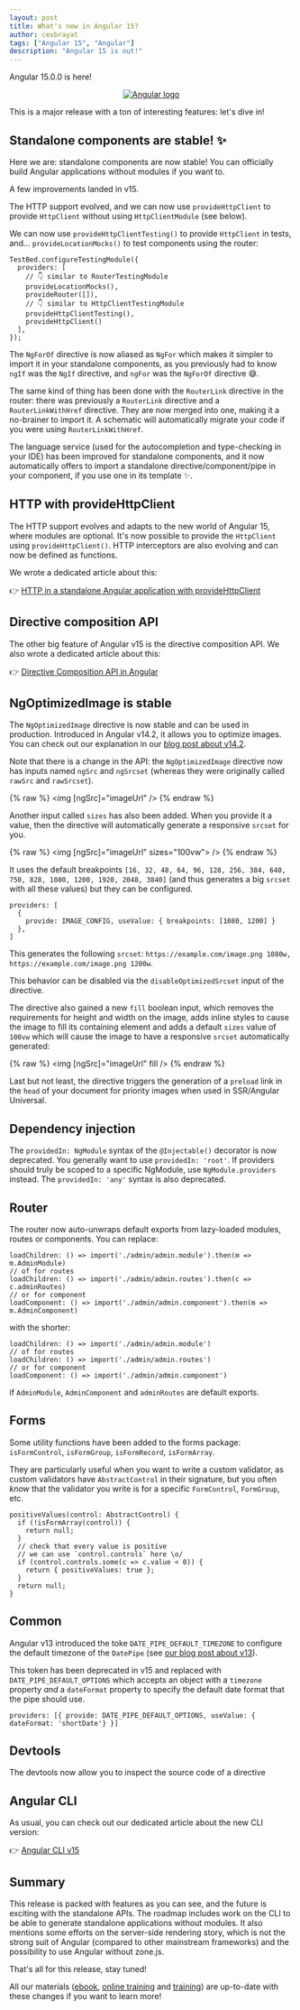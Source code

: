 ```yaml
---
layout: post
title: What's new in Angular 15?
author: cexbrayat
tags: ["Angular 15", "Angular"]
description: "Angular 15 is out!"
---
```


Angular&nbsp;15.0.0 is here!

<p style="text-align: center;">
  <a href="https://github.com/angular/angular/releases/tag/15.0.0">
    <img class="rounded img-fluid" style="max-width: 100%" src="/assets/images/angular.png" alt="Angular logo" />
  </a>
</p>

This is a major release with a ton of interesting features: let's dive in!

## Standalone components are stable! ✨

Here we are: standalone components are now stable!
You can officially build Angular applications without modules if you want to.

A few improvements landed in v15.

The HTTP support evolved, and we can now use `provideHttpClient` to provide `HttpClient` without using `HttpClientModule` (see below).

We can now use `provideHttpClientTesting()` to provide `HttpClient` in tests,
and... `provideLocationMocks()` to test components using the router:

    TestBed.configureTestingModule({
      providers: [
        // 👇 similar to RouterTestingModule
        provideLocationMocks(), 
        provideRouter([]), 
        // 👇 similar to HttpClientTestingModule
        provideHttpClientTesting(), 
        provideHttpClient() 
      ],
    });

The `NgForOf` directive is now aliased as `NgFor` which makes it simpler to import it in your standalone components, as you previously had to know `ngIf` was the `NgIf` directive, and `ngFor` was the `NgForOf` directive 😅.

The same kind of thing has been done with the `RouterLink` directive in the router:
there was previously a `RouterLink` directive and a `RouterLinkWithHref` directive.
They are now merged into one, making it a no-brainer to import it.
A schematic will automatically migrate your code if you were using `RouterLinkWithHref`.

The language service (used for the autocompletion and type-checking in your IDE) has been improved for standalone components, and it now automatically offers to import a standalone directive/component/pipe
in your component, if you use one in its template ✨.

## HTTP with provideHttpClient

The HTTP support evolves and adapts to the new world of Angular 15, where modules are optional.
It's now possible to provide the `HttpClient` using `provideHttpClient()`.
HTTP interceptors are also evolving and can now be defined as functions.

We wrote a dedicated article about this:

👉 [HTTP in a standalone Angular application with provideHttpClient](/2022/11/09/angular-http-in-standalone-applications)

## Directive composition API

The other big feature of Angular&nbsp;v15 is the directive composition API.
We also wrote a dedicated article about this:

👉 [Directive Composition API in Angular](/2022/10/19/directive-composition-api-in-angular)

## NgOptimizedImage is stable

The `NgOptimizedImage` directive is now stable and can be used in production.
Introduced in Angular&nbsp;v14.2, it allows you to optimize images.
You can check out our explanation in our [blog post about v14.2](/2022/08/26/what-is-new-angular-14.2/).

Note that there is a change in the API: the `NgOptimizedImage` directive now has inputs named `ngSrc` and `ngSrcset` (whereas they were originally called `rawSrc` and `rawSrcset`).

{% raw %}
    <img [ngSrc]="imageUrl" />
{% endraw %}

Another input called `sizes` has also been added.
When you provide it a value, then the directive will automatically generate a responsive `srcset` for you.

{% raw %}
    <img [ngSrc]="imageUrl" sizes="100vw"> />
{% endraw %}

It uses the default breakpoints `[16, 32, 48, 64, 96, 128, 256, 384, 640, 750, 828, 1080, 1200, 1920, 2048, 3840]` (and thus generates a big `srcset` with all these values) but they can be configured.

    providers: [
      {
        provide: IMAGE_CONFIG, useValue: { breakpoints: [1080, 1200] }
      },
    ]

This generates the following `srcset`: `https://example.com/image.png 1080w, https://example.com/image.png 1200w`.

This behavior can be disabled via the `disableOptimizedSrcset` input of the directive.

The directive also gained a new `fill` boolean input,
which removes the requirements for height and width on the image,
adds inline styles to cause the image to fill its containing element
and adds a default `sizes` value of `100vw` which will cause the image to have a responsive `srcset` automatically generated:

{% raw %}
    <img [ngSrc]="imageUrl" fill />
{% endraw %}

Last but not least, the directive triggers the generation of a `preload` link in the `head` of your document for priority images when used in SSR/Angular Universal.

## Dependency injection

The `providedIn: NgModule` syntax of the `@Injectable()` decorator is now deprecated.
You generally want to use `providedIn: 'root'`.
If providers should truly be scoped to a specific NgModule, use
`NgModule.providers` instead.
The `providedIn: 'any'` syntax is also deprecated.

## Router

The router now auto-unwraps default exports from lazy-loaded modules, routes or components.
You can replace:

    loadChildren: () => import('./admin/admin.module').then(m => m.AdminModule)
    // of for routes
    loadChildren: () => import('./admin/admin.routes').then(c => c.adminRoutes)
    // or for component
    loadComponent: () => import('./admin/admin.component').then(m => m.AdminComponent)

with the shorter:

    loadChildren: () => import('./admin/admin.module')
    // of for routes
    loadChildren: () => import('./admin/admin.routes')
    // or for component
    loadComponent: () => import('./admin/admin.component')

if `AdminModule`, `AdminComponent` and `adminRoutes` are default exports.

## Forms

Some utility functions have been added to the forms package:
`isFormControl`, `isFormGroup`, `isFormRecord`, `isFormArray`.

They are particularly useful when you want to write a custom validator,
as custom validators have `AbstractControl` in their signature,
but you often _know_ that the validator you write is for a specific `FormControl`, `FormGroup`, etc.

    positiveValues(control: AbstractControl) {
      if (!isFormArray(control)) {
        return null;
      }
      // check that every value is positive
      // we can use `control.controls` here \o/
      if (control.controls.some(c => c.value < 0)) {
        return { positiveValues: true };
      }
      return null;
    }

## Common

Angular v13 introduced the toke `DATE_PIPE_DEFAULT_TIMEZONE` to configure the default timezone of the `DatePipe` (see [our blog post about v13](/2021/11/03/what-is-new-angular-13.0)).

This token has been deprecated in v15 and replaced with `DATE_PIPE_DEFAULT_OPTIONS` which accepts an object with a `timezone` property _and_ a `dateFormat` property to specify the default date format that the pipe should use.

    providers: [{ provide: DATE_PIPE_DEFAULT_OPTIONS, useValue: { dateFormat: 'shortDate'} }]

## Devtools

The devtools now allow you to inspect the source code of a directive

## Angular CLI

As usual, you can check out our dedicated article about the new CLI version:

👉 [Angular CLI v15](/2022/11/16/angular-cli-15.0)


## Summary

This release is packed with features as you can see,
and the future is exciting with the standalone APIs.
The roadmap includes work on the CLI to be able to generate standalone applications without modules.
It also mentions some efforts on the server-side rendering story,
which is not the strong suit of Angular (compared to other mainstream frameworks)
and the possibility to use Angular without zone.js.

That's all for this release, stay tuned!

All our materials ([ebook](https://books.ninja-squad.com/angular), [online training](https://angular-exercises.ninja-squad.com/) and [training](https://ninja-squad.com/training/angular)) are up-to-date with these changes if you want to learn more!
